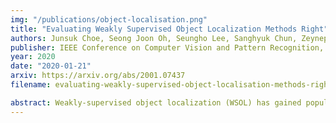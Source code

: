 ```yaml
---
img: "/publications/object-localisation.png"
title: "Evaluating Weakly Supervised Object Localization Methods Right"
authors: Junsuk Choe, Seong Joon Oh, Seungho Lee, Sanghyuk Chun, Zeynep Akata, Hyunjung Shim
publisher: IEEE Conference on Computer Vision and Pattern Recognition, CVPR
year: 2020
date: "2020-01-21"
arxiv: https://arxiv.org/abs/2001.07437
filename: evaluating-weakly-supervised-object-localisation-methods-right

abstract: Weakly-supervised object localization (WSOL) has gained popularity over the last years for its promise to train localization models with only image-level labels. Since the seminal WSOL work of class activation mapping (CAM), the field has focused on how to expand the attention regions to cover objects more broadly and localize them better. However, these strategies rely on full localization supervision to validate hyperparameters and for model selection, which is in principle prohibited under the WSOL setup. In this paper, we argue that WSOL task is ill-posed with only image-level labels, and propose a new evaluation protocol where full supervision is limited to only a small held-out set not overlapping with the test set. We observe that, under our protocol, the five most recent WSOL methods have not made a major improvement over the CAM baseline. Moreover, we report that existing WSOL methods have not reached the few-shot learning baseline, where the full-supervision at validation time is used for model training instead. Based on our findings, we discuss some future directions for WSOL.
---
```


